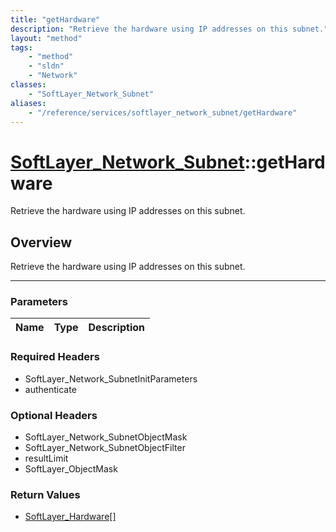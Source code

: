 ```yaml
---
title: "getHardware"
description: "Retrieve the hardware using IP addresses on this subnet."
layout: "method"
tags:
    - "method"
    - "sldn"
    - "Network"
classes:
    - "SoftLayer_Network_Subnet"
aliases:
    - "/reference/services/softlayer_network_subnet/getHardware"
---
```

# [SoftLayer_Network_Subnet](/reference/services/SoftLayer_Network_Subnet)::getHardware


Retrieve the hardware using IP addresses on this subnet.


## Overview 
Retrieve the hardware using IP addresses on this subnet.

-----

### Parameters 
|Name | Type | Description |
| --- | --- | --- |


### Required Headers
* SoftLayer_Network_SubnetInitParameters
* authenticate


### Optional Headers
* SoftLayer_Network_SubnetObjectMask
* SoftLayer_Network_SubnetObjectFilter
* resultLimit
* SoftLayer_ObjectMask

### Return Values
* <a href='/reference/datatypes/SoftLayer_Hardware'>SoftLayer_Hardware[] </a>




